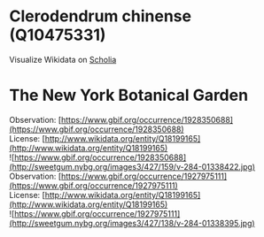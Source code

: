 
Clerodendrum chinense (Q10475331)
=================================
  
Visualize Wikidata on [Scholia](https://scholia.toolforge.org/taxon/Q10475331)
# The New York Botanical Garden
  
Observation: [https://www.gbif.org/occurrence/1928350688](https://www.gbif.org/occurrence/1928350688)  
License: [http://www.wikidata.org/entity/Q18199165](http://www.wikidata.org/entity/Q18199165)  
![https://www.gbif.org/occurrence/1928350688](http://sweetgum.nybg.org/images3/427/159/v-284-01338422.jpg)  
Observation: [https://www.gbif.org/occurrence/1927975111](https://www.gbif.org/occurrence/1927975111)  
License: [http://www.wikidata.org/entity/Q18199165](http://www.wikidata.org/entity/Q18199165)  
![https://www.gbif.org/occurrence/1927975111](http://sweetgum.nybg.org/images3/427/138/v-284-01338395.jpg)